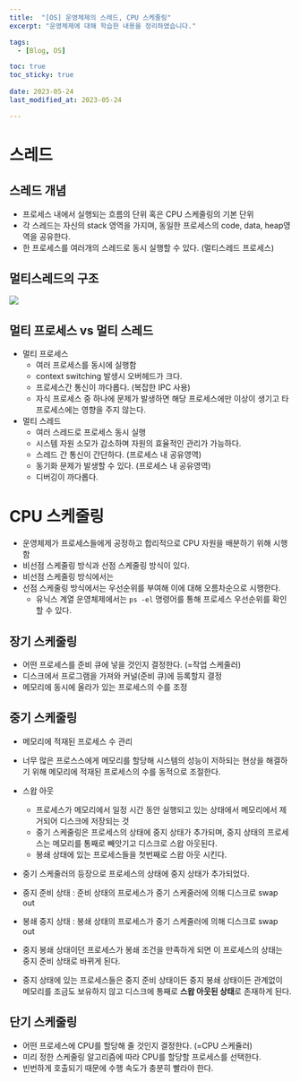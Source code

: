 ```yaml
---
title:  "[OS] 운영체제의 스레드, CPU 스케줄링"
excerpt: "운영체제에 대해 학습한 내용을 정리하였습니다."

tags:
  - [Blog, OS]

toc: true
toc_sticky: true
 
date: 2023-05-24
last_modified_at: 2023-05-24

---
```


# 스레드

## 스레드 개념

- 프로세스 내에서 실행되는 흐름의 단위 혹은 CPU 스케줄링의 기본 단위
- 각 스레드는 자신의 stack 영역을 가지며, 동일한 프로세스의 code, data, heap영역을 공유한다.
- 한 프로세스를 여러개의 스레드로 동시 실행할 수 있다. (멀티스레드 프로세스)

## 멀티스레드의 구조

![](https://img1.daumcdn.net/thumb/R1280x0/?scode=mtistory2&fname=https%3A%2F%2Fblog.kakaocdn.net%2Fdn%2FdqBr2Z%2FbtriX7OJWvq%2FjBmQ6TMvLFWf65yQFLdNz0%2Fimg.png)

## 멀티 프로세스 vs 멀티 스레드

- 멀티 프로세스 
	- 여러 프로세스를 동시에 실행함
	- context switching 발생시 오버헤드가 크다. 
	- 프로세스간 통신이 까다롭다. (복잡한 IPC 사용)
	- 자식 프로세스 중 하나에 문제가 발생하면 해당 프로세스에만 이상이 생기고 타 프로세스에는 영향을 주지 않는다.
- 멀티 스레드
	- 여러 스레드로 프로세스 동시 실행
	- 시스템 자원 소모가 감소하며 자원의 효율적인 관리가 가능하다.
	- 스레드 간 통신이 간단하다. (프로세스 내 공유영역)
	- 동기화 문제가 발생할 수 있다. (프로세스 내 공유영역)
	- 디버깅이 까다롭다.


# CPU 스케줄링

- 운영체제가 프로세스들에게 공정하고 합리적으로 CPU 자원을 배분하기 위해 시행함
- 비선점 스케줄링 방식과 선점 스케줄링 방식이 있다.
- 비선점 스케줄링 방식에서는 
- 선점 스케줄링 방식에서는 우선순위를 부여해 이에 대해 오름차순으로 시행한다.
	- 유닉스 계열 운영체제에서는 `ps -el` 명령어를 통해 프로세스 우선순위를 확인할 수 있다.

## 장기 스케줄링

- 어떤 프로세스를 준비 큐에 넣을 것인지 결정한다. (=작업 스케줄러)
- 디스크에서 프로그램을 가져와 커널(준비 큐)에 등록할지 결정
- 메모리에 동시에 올라가 있는 프로세스의 수를 조정

## 중기 스케줄링

- 메모리에 적재된 프로세스 수 관리
- 너무 많은 프로스스에게 메모리를 할당해 시스템의 성능이 저하되는 현상을 해결하기 위해 메모리에 적재된 프로세스의 수를 동적으로 조절한다.
- 스왑 아웃 
	- 프로세스가 메모리에서 일정 시간 동안 실행되고 있는 상태에서 메모리에서 제거되어 디스크에 저장되는 것
	- 중기 스케줄링은 프로세스의 상태에 중지 상태가 추가되며, 중지 상태의 프로세스는 메모리를 통째로 빼앗기고 디스크로 스왑 아웃된다.
	- 봉쇄 상태에 있는 프로세스들을 첫번째로 스왑 아웃 시킨다.
- 중기 스케줄러의 등장으로 프로세스의 상태에 중지 상태가 추가되었다.

- 중지 준비 상태 : 준비 상태의 프로세스가 중기 스케줄러에 의해 디스크로 swap out
- 봉쇄 중지 상태 : 봉쇄 상태의 프로세스가 중기 스케줄러에 의해 디스크로 swap out

- 중지 봉쇄 상태이던 프로세스가 봉쇄 조건을 만족하게 되면 이 프로세스의 상태는 중지 준비 상태로 바뀌게 된다.
- 중지 상태에 있는 프로세스들은 중지 준비 상태이든 중지 봉쇄 상태이든 관계없이 메모리를 조금도 보유하지 않고 디스크에 통째로 **스왑 아웃된 상태**로 존재하게 된다.

## 단기 스케줄링

- 어떤 프로세스에 CPU를 할당해 줄 것인지 결정한다. (=CPU 스케쥴러)
- 미리 정한 스케줄링 알고리즘에 따라 CPU를 할당할 프로세스를 선택한다.
- 빈번하게 호출되기 때문에 수행 속도가 충분히 빨라야 한다.